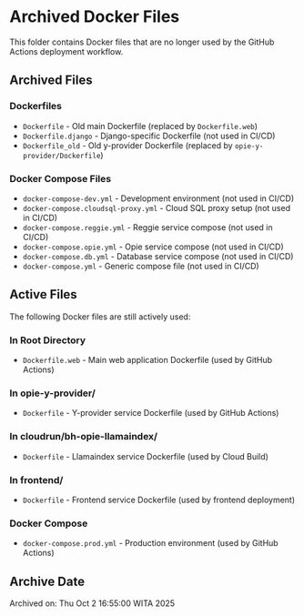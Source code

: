 # Archived Docker Files

This folder contains Docker files that are no longer used by the GitHub Actions deployment workflow.

## Archived Files

### Dockerfiles
- `Dockerfile` - Old main Dockerfile (replaced by `Dockerfile.web`)
- `Dockerfile.django` - Django-specific Dockerfile (not used in CI/CD)
- `Dockerfile_old` - Old y-provider Dockerfile (replaced by `opie-y-provider/Dockerfile`)

### Docker Compose Files
- `docker-compose-dev.yml` - Development environment (not used in CI/CD)
- `docker-compose.cloudsql-proxy.yml` - Cloud SQL proxy setup (not used in CI/CD)
- `docker-compose.reggie.yml` - Reggie service compose (not used in CI/CD)
- `docker-compose.opie.yml` - Opie service compose (not used in CI/CD)
- `docker-compose.db.yml` - Database service compose (not used in CI/CD)
- `docker-compose.yml` - Generic compose file (not used in CI/CD)

## Active Files

The following Docker files are still actively used:

### In Root Directory
- `Dockerfile.web` - Main web application Dockerfile (used by GitHub Actions)

### In opie-y-provider/
- `Dockerfile` - Y-provider service Dockerfile (used by GitHub Actions)

### In cloudrun/bh-opie-llamaindex/
- `Dockerfile` - Llamaindex service Dockerfile (used by Cloud Build)

### In frontend/
- `Dockerfile` - Frontend service Dockerfile (used by frontend deployment)

### Docker Compose
- `docker-compose.prod.yml` - Production environment (used by GitHub Actions)

## Archive Date
Archived on: Thu Oct  2 16:55:00 WITA 2025
